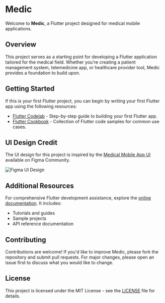 # Medic

Welcome to **Medic**, a Flutter project designed for medical mobile applications.

## Overview

This project serves as a starting point for developing a Flutter application tailored for the medical field. Whether you're creating a patient management system, telemedicine app, or healthcare provider tool, Medic provides a foundation to build upon.

## Getting Started

If this is your first Flutter project, you can begin by writing your first Flutter app using the following resources:

- [Flutter Codelab](https://docs.flutter.dev/get-started/codelab) - Step-by-step guide to building your first Flutter app.
- [Flutter Cookbook](https://docs.flutter.dev/cookbook) - Collection of Flutter code samples for common use cases.

## UI Design Credit

The UI design for this project is inspired by the [Medical Mobile App UI](https://www.figma.com/community/file/1172153496393189176/medical-mobile-app?searchSessionId=lxpyhz4r-2nxagw10ip) available on Figma Community.

![Figma UI Design](https://www.figma.com/community/file/1172153496393189176/medical-mobile-app?searchSessionId=lxpyhz4r-2nxagw10ip)

## Additional Resources

For comprehensive Flutter development assistance, explore the [online documentation](https://docs.flutter.dev/). It includes:

- Tutorials and guides
- Sample projects
- API reference documentation

## Contributing

Contributions are welcome! If you'd like to improve Medic, please fork the repository and submit pull requests. For major changes, please open an issue first to discuss what you would like to change.

## License

This project is licensed under the MIT License - see the [LICENSE](LICENSE) file for details.

